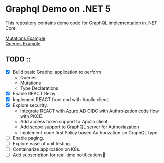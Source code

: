# Graphql Demo on .NET 5

This repository contains demo code for GraphQL implementation in .NET Core.

[Mutations Example](docs/mutations.md)  
[Queries Example](docs/queries.md)

## TODO ::

- [x] Build basic Graphql application to perform
  - Queries
  - Mutations
  - Type Declarations
- [x] Enable REACT Relay.
- [x] Implement REACT front end with Apollo client.
- [x] Explore security.
  - Integrate REACT with Azure AD OIDC with Authroization code flow with PKCE.
  - Add access token support to Apollo client.
  - Add scope support to GraphQL server for Authoriazation
  - Implement code first Policy based Authorization on GraphQL type
- [ ] Enable paging.
- [ ] Explore ease of unit testing.
- [ ] Containarize application on K8s.
- [ ] Add subscription for real-time notifications:tada:

[^note]: .NET Core is open source and works seamlessly with Container and all the popular OS.
